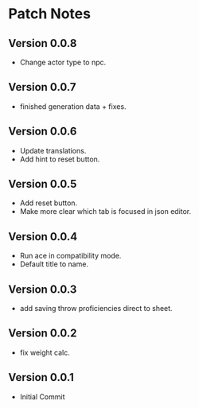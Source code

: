 # Patch Notes

## Version 0.0.8

* Change actor type to npc.

## Version 0.0.7

* finished generation data + fixes.

## Version 0.0.6

* Update translations.
* Add hint to reset button.

## Version 0.0.5

* Add reset button.
* Make more clear which tab is focused in json editor.

## Version 0.0.4

* Run ace in compatibility mode.
* Default title to name.

## Version 0.0.3

* add saving throw proficiencies direct to sheet.

## Version 0.0.2

* fix weight calc.

## Version 0.0.1

* Initial Commit
